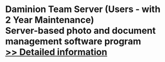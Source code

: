 # Daminion Team Server (Users - with 2 Year Maintenance)<br />Server-based photo and document management software program<br />[>> Detailed information](https://secure.shareit.com/shareit/product.html?productid=300767803&affiliateid=200057808)